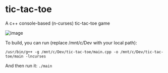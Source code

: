 # tic-tac-toe
A c++ console-based (n-curses) tic-tac-toe game

![image](https://user-images.githubusercontent.com/45404603/132511398-d390df3d-cddc-460c-90e8-984243e72289.png)

To build, you can run (replace /mnt/c/Dev with your local path):

`
/usr/bin/g++ -g /mnt/c/Dev/tic-tac-toe/main.cpp -o /mnt/c/Dev/tic-tac-toe/main -lncurses
`

And then run it:
`
./main
`

